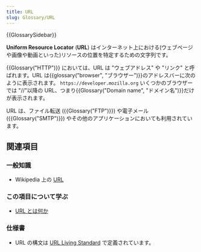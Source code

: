 ```yaml
---
title: URL
slug: Glossary/URL
---
```


{{GlossarySidebar}}

**Uniform Resource Locator** (**URL**) はインターネット上における(ウェブページや画像や動画といった)リソースの位置を特定するための文字列です。

{{Glossary("HTTP")}} においては、URL は "ウェブアドレス" や "リンク" と呼ばれます。URL は{{glossary("browser", "ブラウザー")}}のアドレスバーに次のように表示されます。 `https://developer.mozilla.org` いくつかのブラウザーでは "//"以降の URL、つまり{{Glossary("Domain name", "ドメイン名")}}だけが表示されます。

URL は、ファイル転送 ({{Glossary("FTP")}}) や電子メール ({{Glossary("SMTP")}}) やその他のアプリケーションにおいても利用されています。

## 関連項目

### 一般知識

- Wikipedia 上の [URL](https://ja.wikipedia.org/wiki/URL)

### この項目について学ぶ

- [URL とは何か](/ja/docs/Learn/Common_questions/What_is_a_URL)

### 仕様書

- URL の構文は [URL Living Standard](https://url.spec.whatwg.org/) で定義されています。
